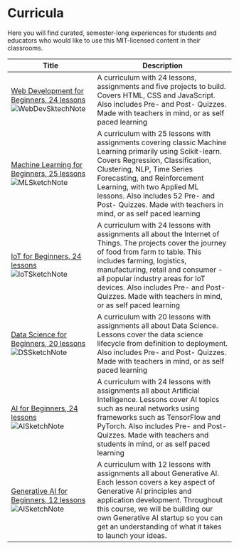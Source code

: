 # Curricula

Here you will find curated, semester-long experiences for students and educators who would like to use this MIT-licensed content in their classrooms.

|  Title       | Description |
| ----------- | ---- |                                                                              
| [Web Development for Beginners, 24 lessons](https://github.com/microsoft/Web-Dev-For-Beginners) ![WebDevSktechNote](https://github.com/microsoft/Web-Dev-For-Beginners/blob/main/sketchnotes/webdev101-programming.png) | A curriculum with 24 lessons, assignments and five projects to build. Covers HTML, CSS and JavaScript. Also includes Pre- and Post- Quizzes. Made with teachers in mind, or as self paced learning |
| [Machine Learning for Beginners, 25 lessons](https://github.com/microsoft/ML-For-Beginners)![MLSketchNote](https://github.com/microsoft/ML-For-Beginners/blob/main/sketchnotes/ml-realworld.png)| A curriculum with 25 lessons with assignments covering classic Machine Learning primarily using Scikit-learn. Covers Regression, Classification, Clustering, NLP, Time Series Forecasting, and Reinforcement Learning, with two Applied ML lessons. Also includes 52 Pre- and Post- Quizzes. Made with teachers in mind, or as self paced learning        |
| [IoT for Beginners, 24 lessons](https://github.com/microsoft/IoT-For-Beginners) ![IoTSketchNote](https://github.com/microsoft/IoT-For-Beginners/blob/main/sketchnotes/Roadmap.jpg)                 | A curriculum with 24 lessons with assignments all about the Internet of Things. The projects cover the journey of food from farm to table. This includes farming, logistics, manufacturing, retail and consumer - all popular industry areas for IoT devices. Also includes Pre- and Post- Quizzes. Made with teachers in mind, or as self paced learning |
| [Data Science for Beginners, 20 lessons](https://github.com/microsoft/Data-Science-For-Beginners) ![DSSketchNote](https://github.com/microsoft/Data-Science-For-Beginners/blob/main/sketchnotes/00-Roadmap.png)                | A curriculum with 20 lessons with assignments all about Data Science. Lessons cover the data science lifecycle from definition to deployment. Also includes Pre- and Post- Quizzes. Made with teachers in mind, or as self paced learning |
| [AI for Beginners, 24 lessons](https://github.com/microsoft/AI-For-Beginners) ![AISketchNote](https://github.com/microsoft/AI-For-Beginners/blob/main/lessons/sketchnotes/ai-overview.png)                | A curriculum with 24 lessons with assignments all about Artificial Intelligence. Lessons cover AI topics such as neural networks using frameworks such as TensorFlow and PyTorch. Also includes Pre- and Post- Quizzes. Made with teachers and students in mind, or as self paced learning |
| [Generative AI for Beginners, 12 lessons](https://github.com/microsoft/Generative-AI-For-Beginners) ![AISketchNote](https://github.com/microsoft/generative-ai-for-beginners/blob/main/images/logo.png)           | A curriculum with 12 lessons with assignments all about Generative AI. Each lesson covers a key aspect of Generative AI principles and application development. Throughout this course, we will be building our own Generative AI startup so you can get an understanding of what it takes to launch your ideas. |
